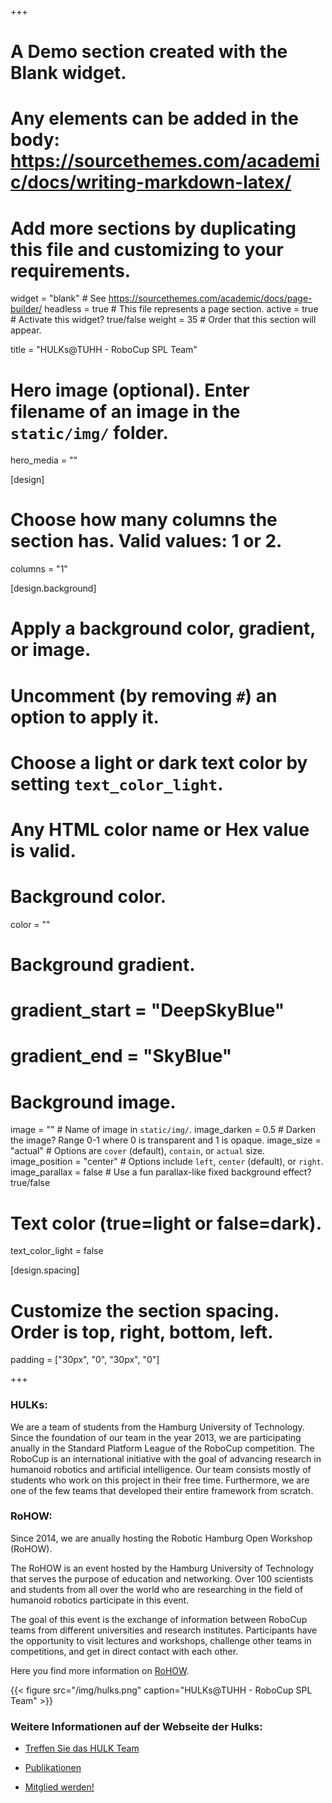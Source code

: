 +++
# A Demo section created with the Blank widget.
# Any elements can be added in the body: https://sourcethemes.com/academic/docs/writing-markdown-latex/
# Add more sections by duplicating this file and customizing to your requirements.

widget = "blank"  # See https://sourcethemes.com/academic/docs/page-builder/
headless = true  # This file represents a page section.
active = true  # Activate this widget? true/false
weight = 35  # Order that this section will appear.

title = "HULKs@TUHH - RoboCup SPL Team"

# Hero image (optional). Enter filename of an image in the `static/img/` folder.
hero_media = ""

[design]
  # Choose how many columns the section has. Valid values: 1 or 2.
  columns = "1"

  
[design.background]
  # Apply a background color, gradient, or image.
  #   Uncomment (by removing `#`) an option to apply it.
  #   Choose a light or dark text color by setting `text_color_light`.
  #   Any HTML color name or Hex value is valid.

  # Background color.
  color = ""
  
  # Background gradient.
  # gradient_start = "DeepSkyBlue"
  # gradient_end = "SkyBlue"
  
  # Background image.
  image = ""  # Name of image in `static/img/`.
  image_darken = 0.5  # Darken the image? Range 0-1 where 0 is transparent and 1 is opaque.
  image_size = "actual"  #  Options are `cover` (default), `contain`, or `actual` size.
  image_position = "center"  # Options include `left`, `center` (default), or `right`.
  image_parallax = false  # Use a fun parallax-like fixed background effect? true/false

  # Text color (true=light or false=dark).
  text_color_light = false

[design.spacing]
  # Customize the section spacing. Order is top, right, bottom, left.
  padding = ["30px", "0", "30px", "0"]



+++


### HULKs:
We are a team of students from the Hamburg University of Technology. Since the foundation of our team in the year 2013, we are participating anually in the Standard Platform League of the RoboCup competition. The RoboCup is an international initiative with the goal of advancing research in humanoid robotics and artificial intelligence. Our team consists mostly of students who work on this project in their free time. Furthermore, we are one of the few teams that developed their entire framework from scratch.

### RoHOW:
Since 2014, we are anually hosting the Robotic Hamburg Open Workshop (RoHOW).

The RoHOW is an event hosted by the Hamburg University of Technology that serves the purpose of education and networking. Over 100 scientists and students from all over the world who are researching in the field of humanoid robotics participate in this event.

The goal of this event is the exchange of information between RoboCup teams from different universities and research institutes. Participants have the opportunity to visit lectures and workshops, challenge other teams in competitions, and get in direct contact with each other.

Here you find more information on [RoHOW](https://rohow.de).


{{< figure src="/img/hulks.png" caption="HULKs@TUHH - RoboCup SPL Team" >}}


### Weitere Informationen auf der Webseite der Hulks:

* [Treffen Sie das HULK Team](https://hulks.de/team/team2020.html)

* [Publikationen](https://hulks.de/publications/)

* [Mitglied werden!](https://hulks.de/meet/)

